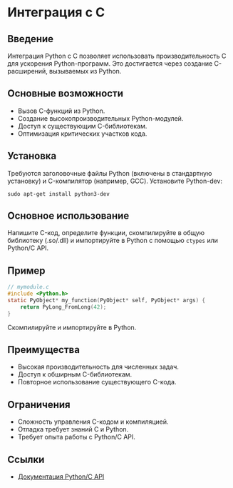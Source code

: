 # Интеграция с C

## Введение
Интеграция Python с C позволяет использовать производительность C для ускорения Python-программ. Это достигается через создание C-расширений, вызываемых из Python.

## Основные возможности
- Вызов C-функций из Python.
- Создание высокопроизводительных Python-модулей.
- Доступ к существующим C-библиотекам.
- Оптимизация критических участков кода.

## Установка
Требуются заголовочные файлы Python (включены в стандартную установку) и C-компилятор (например, GCC). Установите Python-dev:
```
sudo apt-get install python3-dev
```

## Основное использование
Напишите C-код, определите функции, скомпилируйте в общую библиотеку (.so/.dll) и импортируйте в Python с помощью `ctypes` или Python/C API.

## Пример
```c
// mymodule.c
#include <Python.h>
static PyObject* my_function(PyObject* self, PyObject* args) {
    return PyLong_FromLong(42);
}
```
Скомпилируйте и импортируйте в Python.

## Преимущества
- Высокая производительность для численных задач.
- Доступ к обширным C-библиотекам.
- Повторное использование существующего C-кода.

## Ограничения
- Сложность управления C-кодом и компиляцией.
- Отладка требует знаний C и Python.
- Требует опыта работы с Python/C API.

## Ссылки
- [Документация Python/C API](https://docs.python.org/3/extending/extending.html)
